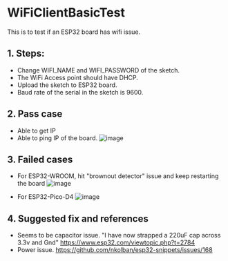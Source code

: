 # WiFiClientBasicTest
This is to test if an ESP32 board has wifi issue.

## 1. Steps:
* Change WIFI_NAME and WIFI_PASSWORD of the sketch.
* The WiFi Access point should have DHCP.
* Upload the sketch to ESP32 board.
* Baud rate of the serial in the sketch is 9600.


## 2. Pass case
* Able to get IP
* Able to ping IP of the board.
![image](https://user-images.githubusercontent.com/29994971/60953844-223db700-a328-11e9-8c6a-3a93d73a332c.png)


## 3. Failed cases
* For ESP32-WROOM, hit "brownout detector" issue and keep restarting the board
![image](https://user-images.githubusercontent.com/29994971/60953970-60d37180-a328-11e9-9c90-76c69e584f40.png)

* For ESP32-Pico-D4
![image](https://user-images.githubusercontent.com/29994971/97771900-3b4d2580-1b74-11eb-92cb-d948eb140deb.png)

## 4. Suggested fix and references
* Seems to be capacitor issue. "I have now strapped a 220uF cap across 3.3v and Gnd" https://www.esp32.com/viewtopic.php?t=2784
* Power issue. https://github.com/nkolban/esp32-snippets/issues/168
